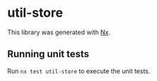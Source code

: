 # util-store

This library was generated with [Nx](https://nx.dev).

## Running unit tests

Run `nx test util-store` to execute the unit tests.
